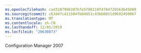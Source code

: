 ```yaml
---
ms.openlocfilehash: cad3187986387bfe5f86110f478472b563645089
ms.sourcegitcommit: c63d47c411504fb84651c43bb6851d9692450067
ms.translationtype: MT
ms.contentlocale: zh-CN
ms.lasthandoff: 12/05/2019
ms.locfileid: "20630873"
---
```

<Token xmlns:xlink="http://www.w3.org/1999/xlink">Configuration Manager 2007</Token>